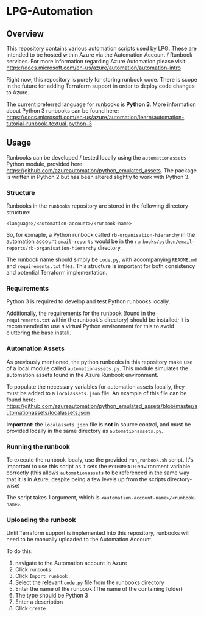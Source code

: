 # LPG-Automation

## Overview
This repository contains various automation scripts used by LPG. These are intended to be hosted within Azure via the Automation Account / Runbook services. For more information regarding Azure Automation please visit: https://docs.microsoft.com/en-us/azure/automation/automation-intro

Right now, this repository is purely for storing runbook code. There is scope in the future for adding Terraform support in order to deploy code changes to Azure.

The current preferred language for runbooks is **Python 3**. More information about Python 3 runbooks can be found here: https://docs.microsoft.com/en-us/azure/automation/learn/automation-tutorial-runbook-textual-python-3

## Usage

Runbooks can be developed / tested locally using the `automationassets` Python module, provided here: https://github.com/azureautomation/python_emulated_assets. The package is written in Python 2 but has been altered slightly to work with Python 3.

### Structure

Runbooks in the `runbooks` repository are stored in the following directory structure:

`<language>/<automation-account>/<runbook-name>`

So, for exmaple, a Python runbook called `rb-organisation-hierarchy` in the automation account `email-reports` would be in the `runbooks/python/email-reports/rb-organisation-hierarchy` directory.

The runbook name should simply be `code.py`, with accompanying `README.md` and `requirements.txt` files. This structure is important for both consistency and potential Terraform implementation.

### Requirements

Python 3 is required to develop and test Python runbooks locally.

Additionally, the requirements for the runbook (found in the `requirements.txt` within the runbook's directory) should be installed; it is recommended to use a virtual Python environment for this to avoid cluttering the base install.

### Automation Assets

As previously mentioned, the python runbooks in this repository make use of a local module called `automationassets.py`. This module simulates the automation assets found in the Azure Runbook environment.

To populate the necessary variables for automation assets locally, they must be added to a `localassets.json` file. An example of this file can be found here: https://github.com/azureautomation/python_emulated_assets/blob/master/automationassets/localassets.json

**Important**: the `localassets.json` file is **not** in source control, and must be provided locally in the same directory as `automationassets.py`.

### Running the runbook

To execute the runbook localy, use the provided `run_runbook.sh` script. It's important to use this script as it sets the `PYTHONPATH` environment variable correctly (this allows `automationassets` to be referenced in the same way that it is in Azure, despite being a few levels up from the scripts directory-wise)

The script takes 1 argument, which is `<automation-account-name>/<runbook-name>`.

### Uploading the runbook

Until Terraform support is implemented into this repository, runbooks will need to be manually uploaded to the Automation Account.

To do this:
1. navigate to the Automation account in Azure
1. Click `runbooks`
1. Click `Import runbook`
1. Select the relevant `code.py` file from the runbooks directory
1. Enter the name of the runbook (The name of the containing folder)
1. The type should be Python 3
1. Enter a description
1. Click `Create`